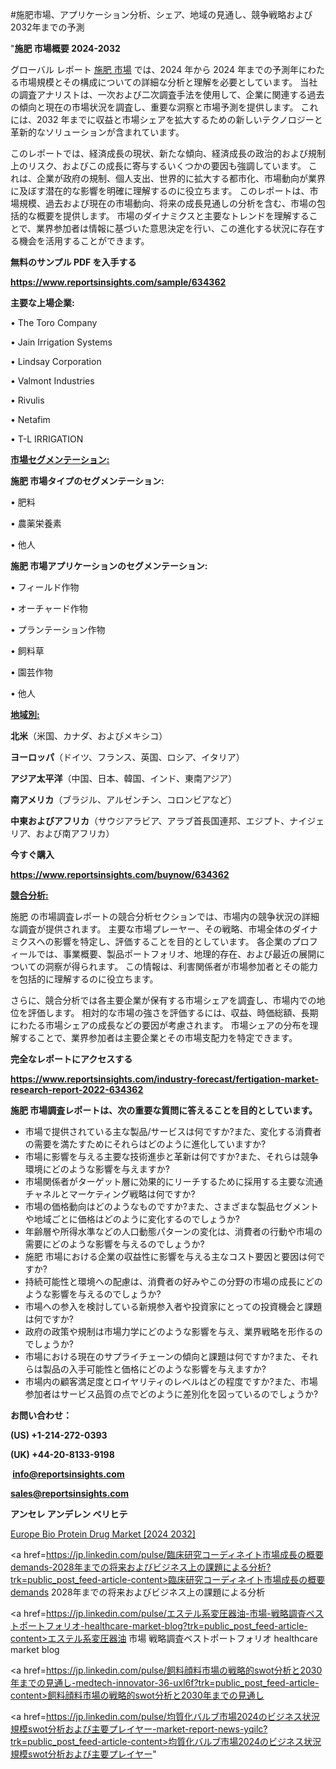 #施肥市場、アプリケーション分析、シェア、地域の見通し、競争戦略および2032年までの予測

"<strong>施肥 市場概要 2024-2032</strong>

グローバル レポート <a href=https://www.reportsinsights.com/sample/634362>施肥 市場</a> では、2024 年から 2024 年までの予測年にわたる市場規模とその構成についての詳細な分析と理解を必要としています。 当社の調査アナリストは、一次および二次調査手法を使用して、企業に関連する過去の傾向と現在の市場状況を調査し、重要な洞察と市場予測を提供します。 これには、2032 年までに収益と市場シェアを拡大​​するための新しいテクノロジーと革新的なソリューションが含まれています。

このレポートでは、経済成長の現状、新たな傾向、経済成長の政治的および規制上のリスク、およびこの成長に寄与するいくつかの要因も強調しています。 これは、企業が政府の規制、個人支出、世界的に拡大する都市化、市場動向が業界に及ぼす潜在的な影響を明確に理解するのに役立ちます。 このレポートは、市場規模、過去および現在の市場動向、将来の成長見通しの分析を含む、市場の包括的な概要を提供します。 市場のダイナミクスと主要なトレンドを理解することで、業界参加者は情報に基づいた意思決定を行い、この進化する状況に存在する機会を活用することができます。

<strong><b>無料のサンプル PDF を入手する</b></strong>

<a href=https://www.reportsinsights.com/sample/634362><strong><u>https://www.reportsinsights.com/sample/634362</u></strong></a>

<strong>主要な上場企業:</strong>

• The Toro Company

• Jain Irrigation Systems

• Lindsay Corporation

• Valmont Industries

• Rivulis

• Netafim

• T-L IRRIGATION

<strong><u>市場セグメンテーション</u></strong><strong><u>:</u></strong>

<strong>施肥 市場タイプのセグメンテーション:</strong>

• 肥料

• 農薬栄養素

• 他人

<strong>施肥 市場アプリケーションのセグメンテーション:</strong>

• フィールド作物

• オーチャード作物

• プランテーション作物

• 飼料草

• 園芸作物

• 他人

<strong><u>地域別</u></strong><strong><u>:</u></strong>

<strong>北米</strong>（米国、カナダ、およびメキシコ）

<strong>ヨーロッパ</strong>（ドイツ、フランス、英国、ロシア、イタリア）

<strong>アジア太平洋</strong>（中国、日本、韓国、インド、東南アジア）

<strong>南アメリカ</strong>（ブラジル、アルゼンチン、コロンビアなど）

<strong>中東およびアフリカ</strong>（サウジアラビア、アラブ首長国連邦、エジプト、ナイジェリア、および南アフリカ）

<strong>今すぐ購入</strong>

<a href=https://www.reportsinsights.com/buynow/634362><strong><u>https://www.reportsinsights.com/buynow/634362</u></strong></a>

<strong><u>競合分析:</u></strong>

施肥 の市場調査レポートの競合分析セクションでは、市場内の競争状況の詳細な調査が提供されます。 主要な市場プレーヤー、その戦略、市場全体のダイナミクスへの影響を特定し、評価することを目的としています。 各企業のプロフィールでは、事業概要、製品ポートフォリオ、地理的存在、および最近の展開についての洞察が得られます。 この情報は、利害関係者が市場参加者とその能力を包括的に理解するのに役立ちます。

さらに、競合分析では各主要企業が保有する市場シェアを調査し、市場内での地位を評価します。 相対的な市場の強さを評価するには、収益、時価総額、長期にわたる市場シェアの成長などの要因が考慮されます。 市場シェアの分布を理解することで、業界参加者は主要企業とその市場支配力を特定できます。

<strong>完全なレポートにアクセスする</strong>

<a href=https://www.reportsinsights.com/industry-forecast/fertigation-market-research-report-2022-634362><strong><u><b>https://www.reportsinsights.com/industry-forecast/fertigation-market-research-report-2022-634362</b></u></strong></a>

<strong><b>施肥 市場調査レポートは、次の重要な質問に答えることを目的としています。</b></strong>
<ul>
  <li>市場で提供されている主な製品/サービスは何ですか?また、変化する消費者の需要を満たすためにそれらはどのように進化していますか?</li>
  <li>市場に影響を与える主要な技術進歩と革新は何ですか?また、それらは競争環境にどのような影響を与えますか?</li>
  <li>市場関係者がターゲット層に効果的にリーチするために採用する主要な流通チャネルとマーケティング戦略は何ですか?</li>
  <li>市場の価格動向はどのようなものですか?また、さまざまな製品セグメントや地域ごとに価格はどのように変化するのでしょうか?</li>
  <li>年齢層や所得水準などの人口動態パターンの変化は、消費者の行動や市場の需要にどのような影響を与えるのでしょうか?</li>
  <li>施肥 市場における企業の収益性に影響を与える主なコスト要因と要因は何ですか?</li>
  <li>持続可能性と環境への配慮は、消費者の好みやこの分野の市場の成長にどのような影響を与えるのでしょうか?</li>
  <li>市場への参入を検討している新規参入者や投資家にとっての投資機会と課題は何ですか?</li>
  <li>政府の政策や規制は市場力学にどのような影響を与え、業界戦略を形作るのでしょうか?</li>
  <li>市場における現在のサプライチェーンの傾向と課題は何ですか?また、それらは製品の入手可能性と価格にどのような影響を与えますか?</li>
  <li>市場内の顧客満足度とロイヤリティのレベルはどの程度ですか?また、市場参加者はサービス品質の点でどのように差別化を図っているのでしょうか?</li>
</ul>
<strong>お問い合わせ：</strong>

<strong>(US) +1-214-272-0393</strong>

<strong>(UK) +44-20-8133-9198</strong>

<strong> </strong><a href=info@reportsinsights.com><strong><u>info@reportsinsights.com</u></strong></a>

<a href=sales@reportsinsights.com><strong><u>sales@reportsinsights.com</u></strong></a>

<strong>アンセレ アンデレン ベリヒテ</strong>

<a href=https://www.linkedin.com/pulse/europe-bio-protein-drug-market-latest-trends-forecasts-fobhf/>Europe Bio Protein Drug Market [2024 2032]</a>

<a href=https://jp.linkedin.com/pulse/臨床研究コーディネイト市場成長の概要demands-2028年までの将来およびビジネス上の課題による分析?trk=public_post_feed-article-content>臨床研究コーディネイト市場成長の概要demands 2028年までの将来およびビジネス上の課題による分析</a>

<a href=https://jp.linkedin.com/pulse/エステル系変圧器油-市場-戦略調査ベストポートフォリオ-healthcare-market-blog?trk=public_post_feed-article-content>エステル系変圧器油 市場 戦略調査ベストポートフォリオ healthcare market blog</a>

<a href=https://jp.linkedin.com/pulse/飼料顔料市場の戦略的swot分析と2030年までの見通し-medtech-innovator-36-uxl6f?trk=public_post_feed-article-content>飼料顔料市場の戦略的swot分析と2030年までの見通し</a>

<a href=https://jp.linkedin.com/pulse/均質化バルブ市場2024のビジネス状況規模swot分析および主要プレイヤー-market-report-news-yqilc?trk=public_post_feed-article-content>均質化バルブ市場2024のビジネス状況規模swot分析および主要プレイヤー</a>"
